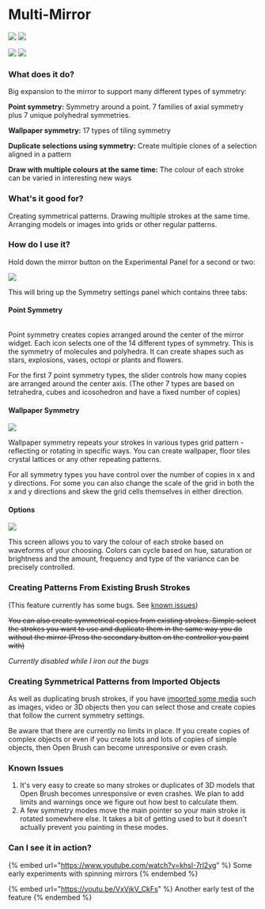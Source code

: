 # Multi-Mirror

![](<../.gitbook/assets/image (14).png>) ![](<../.gitbook/assets/image (2) (3).png>)

![](<../.gitbook/assets/image (2) (4).png>) ![](<../.gitbook/assets/image (7) (4).png>)

### What does it do?

Big expansion to the mirror to support many different types of symmetry:

**Point symmetry:** Symmetry around a point. 7 families of axial symmetry plus 7 unique polyhedral symmetries.

**Wallpaper symmetry:** 17 types of tiling symmetry

**Duplicate selections using symmetry:** Create multiple clones of a selection aligned in a pattern

**Draw with multiple colours at the same time:** The colour of each stroke can be varied in interesting new ways

### What's it good for?

Creating symmetrical patterns. Drawing multiple strokes at the same time. Arranging models or images into grids or other regular patterns.

### How do I use it?

Hold down the mirror button on the Experimental Panel for a second or two:

![](<../.gitbook/assets/image (9) (1).png>)

This will bring up the Symmetry settings panel which contains three tabs:

#### Point Symmetry

<figure><img src="../.gitbook/assets/image (25).png" alt=""><figcaption></figcaption></figure>

Point symmetry creates copies arranged around the center of the mirror widget. Each icon selects one of the 14 different types of symmetry. This is the symmetry of molecules and polyhedra. It can create shapes such as stars, explosions, vases, octopi or plants and flowers.

For the first 7 point symmetry types, the slider controls how many copies are arranged around the center axis. (The other 7 types are based on tetrahedra, cubes and icosohedron and have a fixed number of copies)

#### Wallpaper Symmetry

![](<../.gitbook/assets/image (1) (1) (2) (1).png>)

Wallpaper symmetry repeats your strokes in various types grid pattern - reflecting or rotating in specific ways. You can create wallpaper, floor tiles crystal lattices or any other repeating patterns.

For all symmetry types you have control over the number of copies in x and y directions. For some you can also change the scale of the grid in both the x and y directions and skew the grid cells themselves in either direction.

#### Options

![](<../.gitbook/assets/image (7) (3).png>)

This screen allows you to vary the colour of each stroke based on waveforms of your choosing. Colors can cycle based on hue, saturation or brightness and the amount, frequency and type of the variance can be precisely controlled.

### Creating Patterns From Existing Brush Strokes

(This feature currently has some bugs. See [known issues](multi-mirror.md#known-issues))

~~You can also create symmetrical copies from existing strokes. Simple select the strokes you want to use and duplicate them in the same way you do without the mirror (Press the secondary button on the controller you paint with)~~

_Currently disabled while I iron out the bugs_

### Creating Symmetrical Patterns from Imported Objects

As well as duplicating brush strokes, if you have [imported some media](using-reference-images-on-oculus-quest.md) such as images, video or 3D objects then you can select those and create copies that follow the current symmetry settings.

Be aware that there are currently no limits in place. If you create copies of complex objects or even if you create lots and lots of copies of simple objects, then Open Brush can become unresponsive or even crash.

### Known Issues

1. It's very easy to create so many strokes or duplicates of 3D models that Open Brush becomes unresponsive or even crashes. We plan to add limits and warnings once we figure out how best to calculate them.
2. A few symmetry modes move the main pointer so your main stroke is rotated somewhere else. It takes a bit of getting used to but it doesn't actually prevent you painting in these modes.

### Can I see it in action?

{% embed url="https://www.youtube.com/watch?v=khsI-7rl2yg" %}
Some early experiments with spinning mirrors
{% endembed %}

{% embed url="https://youtu.be/VxVjkV_CkFs" %}
Another early test of the feature
{% endembed %}

<div><figure><img src="../.gitbook/assets/Untitled_1_00.png" alt=""><figcaption></figcaption></figure> <figure><img src="../.gitbook/assets/Untitled_2_00.png" alt=""><figcaption></figcaption></figure> <figure><img src="../.gitbook/assets/Untitled_6_00.png" alt=""><figcaption></figcaption></figure> <figure><img src="../.gitbook/assets/Untitled_5_00.png" alt=""><figcaption></figcaption></figure> <figure><img src="../.gitbook/assets/Untitled_9_00.png" alt=""><figcaption></figcaption></figure> <figure><img src="../.gitbook/assets/Untitled_117_00.png" alt=""><figcaption></figcaption></figure> <figure><img src="../.gitbook/assets/Untitled_118_01.png" alt=""><figcaption></figcaption></figure> <figure><img src="../.gitbook/assets/Untitled_127_00.png" alt=""><figcaption></figcaption></figure></div>
